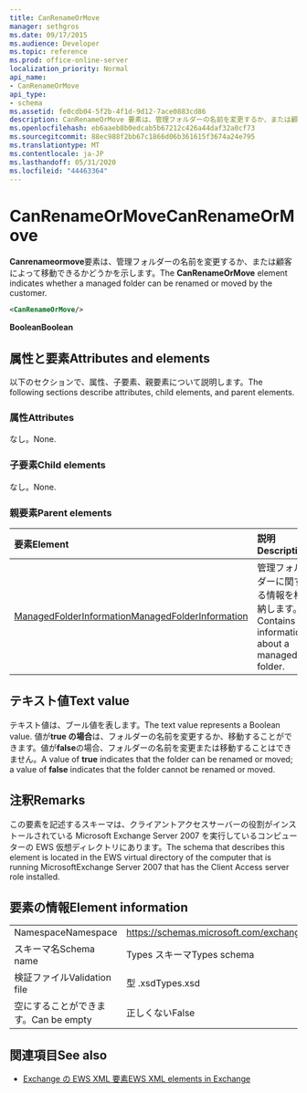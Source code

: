 ```yaml
---
title: CanRenameOrMove
manager: sethgros
ms.date: 09/17/2015
ms.audience: Developer
ms.topic: reference
ms.prod: office-online-server
localization_priority: Normal
api_name:
- CanRenameOrMove
api_type:
- schema
ms.assetid: fe0cdb04-5f2b-4f1d-9d12-7ace0883cd86
description: CanRenameOrMove 要素は、管理フォルダーの名前を変更するか、または顧客によって移動できるかどうかを示します。
ms.openlocfilehash: eb6aaeb8b0edcab5b67212c426a44daf32a0cf73
ms.sourcegitcommit: 88ec988f2bb67c1866d06b361615f3674a24e795
ms.translationtype: MT
ms.contentlocale: ja-JP
ms.lasthandoff: 05/31/2020
ms.locfileid: "44463364"
---
```

# <a name="canrenameormove"></a><span data-ttu-id="41a4f-103">CanRenameOrMove</span><span class="sxs-lookup"><span data-stu-id="41a4f-103">CanRenameOrMove</span></span>

<span data-ttu-id="41a4f-104">**Canrenameormove**要素は、管理フォルダーの名前を変更するか、または顧客によって移動できるかどうかを示します。</span><span class="sxs-lookup"><span data-stu-id="41a4f-104">The **CanRenameOrMove** element indicates whether a managed folder can be renamed or moved by the customer.</span></span> 
  
```xml
<CanRenameOrMove/>
```

 <span data-ttu-id="41a4f-105">**Boolean**</span><span class="sxs-lookup"><span data-stu-id="41a4f-105">**Boolean**</span></span>
## <a name="attributes-and-elements"></a><span data-ttu-id="41a4f-106">属性と要素</span><span class="sxs-lookup"><span data-stu-id="41a4f-106">Attributes and elements</span></span>

<span data-ttu-id="41a4f-107">以下のセクションで、属性、子要素、親要素について説明します。</span><span class="sxs-lookup"><span data-stu-id="41a4f-107">The following sections describe attributes, child elements, and parent elements.</span></span>
  
### <a name="attributes"></a><span data-ttu-id="41a4f-108">属性</span><span class="sxs-lookup"><span data-stu-id="41a4f-108">Attributes</span></span>

<span data-ttu-id="41a4f-109">なし。</span><span class="sxs-lookup"><span data-stu-id="41a4f-109">None.</span></span>
  
### <a name="child-elements"></a><span data-ttu-id="41a4f-110">子要素</span><span class="sxs-lookup"><span data-stu-id="41a4f-110">Child elements</span></span>

<span data-ttu-id="41a4f-111">なし。</span><span class="sxs-lookup"><span data-stu-id="41a4f-111">None.</span></span>
  
### <a name="parent-elements"></a><span data-ttu-id="41a4f-112">親要素</span><span class="sxs-lookup"><span data-stu-id="41a4f-112">Parent elements</span></span>

|<span data-ttu-id="41a4f-113">**要素**</span><span class="sxs-lookup"><span data-stu-id="41a4f-113">**Element**</span></span>|<span data-ttu-id="41a4f-114">**説明**</span><span class="sxs-lookup"><span data-stu-id="41a4f-114">**Description**</span></span>|
|:-----|:-----|
|[<span data-ttu-id="41a4f-115">ManagedFolderInformation</span><span class="sxs-lookup"><span data-stu-id="41a4f-115">ManagedFolderInformation</span></span>](managedfolderinformation.md) <br/> |<span data-ttu-id="41a4f-116">管理フォルダーに関する情報を格納します。</span><span class="sxs-lookup"><span data-stu-id="41a4f-116">Contains information about a managed folder.</span></span>  <br/> |
   
## <a name="text-value"></a><span data-ttu-id="41a4f-117">テキスト値</span><span class="sxs-lookup"><span data-stu-id="41a4f-117">Text value</span></span>

<span data-ttu-id="41a4f-118">テキスト値は、ブール値を表します。</span><span class="sxs-lookup"><span data-stu-id="41a4f-118">The text value represents a Boolean value.</span></span> <span data-ttu-id="41a4f-119">値が**true の場合**は、フォルダーの名前を変更するか、移動することができます。値が**false**の場合、フォルダーの名前を変更または移動することはできません。</span><span class="sxs-lookup"><span data-stu-id="41a4f-119">A value of **true** indicates that the folder can be renamed or moved; a value of **false** indicates that the folder cannot be renamed or moved.</span></span> 
  
## <a name="remarks"></a><span data-ttu-id="41a4f-120">注釈</span><span class="sxs-lookup"><span data-stu-id="41a4f-120">Remarks</span></span>

<span data-ttu-id="41a4f-121">この要素を記述するスキーマは、クライアントアクセスサーバーの役割がインストールされている Microsoft Exchange Server 2007 を実行しているコンピューターの EWS 仮想ディレクトリにあります。</span><span class="sxs-lookup"><span data-stu-id="41a4f-121">The schema that describes this element is located in the EWS virtual directory of the computer that is running MicrosoftExchange Server 2007 that has the Client Access server role installed.</span></span>
  
## <a name="element-information"></a><span data-ttu-id="41a4f-122">要素の情報</span><span class="sxs-lookup"><span data-stu-id="41a4f-122">Element information</span></span>

|||
|:-----|:-----|
|<span data-ttu-id="41a4f-123">Namespace</span><span class="sxs-lookup"><span data-stu-id="41a4f-123">Namespace</span></span>  <br/> |https://schemas.microsoft.com/exchange/services/2006/types  <br/> |
|<span data-ttu-id="41a4f-124">スキーマ名</span><span class="sxs-lookup"><span data-stu-id="41a4f-124">Schema name</span></span>  <br/> |<span data-ttu-id="41a4f-125">Types スキーマ</span><span class="sxs-lookup"><span data-stu-id="41a4f-125">Types schema</span></span>  <br/> |
|<span data-ttu-id="41a4f-126">検証ファイル</span><span class="sxs-lookup"><span data-stu-id="41a4f-126">Validation file</span></span>  <br/> |<span data-ttu-id="41a4f-127">型 .xsd</span><span class="sxs-lookup"><span data-stu-id="41a4f-127">Types.xsd</span></span>  <br/> |
|<span data-ttu-id="41a4f-128">空にすることができます。</span><span class="sxs-lookup"><span data-stu-id="41a4f-128">Can be empty</span></span>  <br/> |<span data-ttu-id="41a4f-129">正しくない</span><span class="sxs-lookup"><span data-stu-id="41a4f-129">False</span></span>  <br/> |
   
## <a name="see-also"></a><span data-ttu-id="41a4f-130">関連項目</span><span class="sxs-lookup"><span data-stu-id="41a4f-130">See also</span></span>



- [<span data-ttu-id="41a4f-131">Exchange の EWS XML 要素</span><span class="sxs-lookup"><span data-stu-id="41a4f-131">EWS XML elements in Exchange</span></span>](ews-xml-elements-in-exchange.md)

